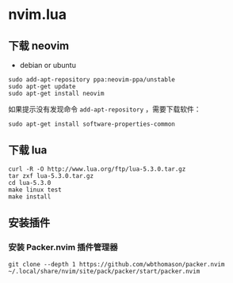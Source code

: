 # nvim.lua

## 下载 neovim

- debian or ubuntu

```
sudo add-apt-repository ppa:neovim-ppa/unstable
sudo apt-get update
sudo apt-get install neovim
```

如果提示没有发现命令 `add-apt-repository` ，需要下载软件：

```
sudo apt-get install software-properties-common
```

## 下载 lua

```
curl -R -O http://www.lua.org/ftp/lua-5.3.0.tar.gz
tar zxf lua-5.3.0.tar.gz
cd lua-5.3.0
make linux test
make install
```

## 安装插件

### 安装 Packer.nvim 插件管理器

```
git clone --depth 1 https://github.com/wbthomason/packer.nvim ~/.local/share/nvim/site/pack/packer/start/packer.nvim
```
